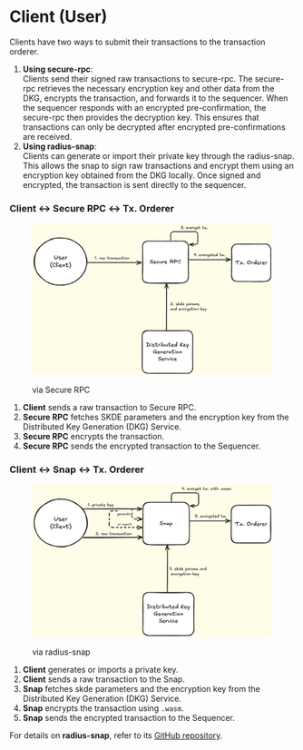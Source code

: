 # Client (User)

Clients have two ways to submit their transactions to the transaction orderer.

1. **Using secure-rpc**:\
   Clients send their signed raw transactions to secure-rpc. The secure-rpc retrieves the necessary encryption key and other data from the DKG, encrypts the transaction, and forwards it to the sequencer. When the sequencer responds with an encrypted pre-confirmation, the secure-rpc then provides the decryption key. This ensures that transactions can only be decrypted after encrypted pre-confirmations are received.
2. **Using radius-snap**:\
   Clients can generate or import their private key through the radius-snap. This allows the snap to sign raw transactions and encrypt them using an encryption key obtained from the DKG locally. Once signed and encrypted, the transaction is sent directly to the sequencer.

### Client ↔ Secure RPC ↔ Tx. Orderer

<figure><img src="../../.gitbook/assets/image (12).png" alt=""><figcaption><p>via Secure RPC</p></figcaption></figure>

1. **Client** sends a raw transaction to Secure RPC.
2. **Secure RPC** fetches SKDE parameters and the encryption key from the Distributed Key Generation (DKG) Service.
3. **Secure RPC** encrypts the transaction.
4. **Secure RPC** sends the encrypted transaction to the Sequencer.

### Client ↔ Snap ↔ Tx. Orderer

<figure><img src="../../.gitbook/assets/image (11).png" alt=""><figcaption><p>via radius-snap</p></figcaption></figure>

1. **Client** generates or imports a private key.
2. **Client** sends a raw transaction to the Snap.
3. **Snap** fetches skde parameters and the encryption key from the Distributed Key Generation (DKG) Service.
4. **Snap** encrypts the transaction using `.wasm`.
5. **Snap** sends the encrypted transaction to the Sequencer.

For details on **radius-snap**, refer to its [GitHub repository](https://github.com/radiusxyz/radius-snap).
